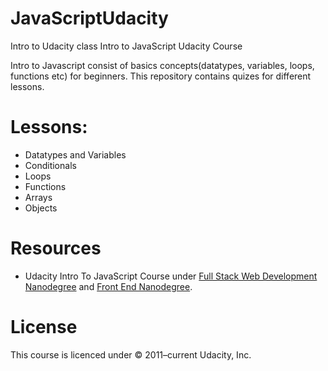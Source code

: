 # JavaScriptUdacity
Intro to Udacity class 
 Intro to JavaScript Udacity Course

Intro to Javascript consist of basics concepts(datatypes, variables, loops, functions etc) for beginners.
This repository contains quizes for different lessons.

# Lessons:
* Datatypes and Variables
* Conditionals
* Loops
* Functions
* Arrays
* Objects

# Resources
* Udacity Intro To JavaScript Course under [Full Stack Web Development Nanodegree](https://www.udacity.com/course/full-stack-web-developer-nanodegree--nd004) and [Front End Nanodegree](https://www.udacity.com/course/front-end-web-developer-nanodegree--nd001).


# License

This course is licenced under  © 2011–current Udacity, Inc. 
